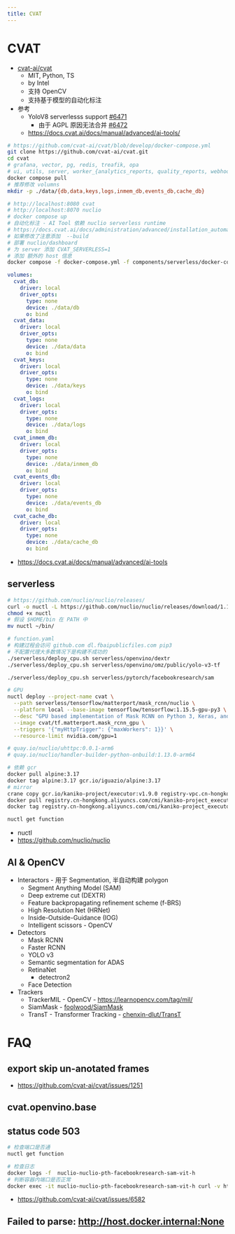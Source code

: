 ```yaml
---
title: CVAT
---
```


# CVAT

- [cvat-ai/cvat](https://github.com/cvat-ai/cvat)
  - MIT, Python, TS
  - by Intel
  - 支持 OpenCV
  - 支持基于模型的自动化标注
- 参考
  - YoloV8 serverlesss support [#6471](https://github.com/cvat-ai/cvat/issues/6471)
    - 由于 AGPL 原因无法合并 [#6472](https://github.com/cvat-ai/cvat/pull/6472)
  - https://docs.cvat.ai/docs/manual/advanced/ai-tools/

```bash
# https://github.com/cvat-ai/cvat/blob/develop/docker-compose.yml
git clone https://github.com/cvat-ai/cvat.git
cd cvat
# grafana, vector, pg, redis, treafik, opa
# ui, utils, server, worker_{analytics_reports, quality_reports, webhooks, annotation, export, import}
docker compose pull
# 推荐修改 volumns
mkdir -p ./data/{db,data,keys,logs,inmem_db,events_db,cache_db}

# http://localhost:8080 cvat
# http://localhost:8070 nuclio
# docker compose up
# 自动化标注 - AI Tool 依赖 nuclio serverless runtime
# https://docs.cvat.ai/docs/administration/advanced/installation_automatic_annotation/
# 如果修改了注意添加  --build
# 部署 nuclio/dashboard
# 为 server 添加 CVAT_SERVERLESS=1
# 添加 额外的 host 信息
docker compose -f docker-compose.yml -f components/serverless/docker-compose.serverless.yml up
```

```yaml
volumes:
  cvat_db:
    driver: local
    driver_opts:
      type: none
      device: ./data/db
      o: bind
  cvat_data:
    driver: local
    driver_opts:
      type: none
      device: ./data/data
      o: bind
  cvat_keys:
    driver: local
    driver_opts:
      type: none
      device: ./data/keys
      o: bind
  cvat_logs:
    driver: local
    driver_opts:
      type: none
      device: ./data/logs
      o: bind
  cvat_inmem_db:
    driver: local
    driver_opts:
      type: none
      device: ./data/inmem_db
      o: bind
  cvat_events_db:
    driver: local
    driver_opts:
      type: none
      device: ./data/events_db
      o: bind
  cvat_cache_db:
    driver: local
    driver_opts:
      type: none
      device: ./data/cache_db
      o: bind
```

- https://docs.cvat.ai/docs/manual/advanced/ai-tools

## serverless

```bash
# https://github.com/nuclio/nuclio/releases/
curl -o nuctl -L https://github.com/nuclio/nuclio/releases/download/1.13.3/nuctl-1.13.3-darwin-$(uname -m)
chmod +x nuctl
# 假设 $HOME/bin 在 PATH 中
mv nuctl ~/bin/

# function.yaml
# 构建过程会访问 github.com dl.fbaipublicfiles.com pip3
# 不配置代理大多数情况下是构建不成功的
./serverless/deploy_cpu.sh serverless/openvino/dextr
./serverless/deploy_cpu.sh serverless/openvino/omz/public/yolo-v3-tf

./serverless/deploy_cpu.sh serverless/pytorch/facebookresearch/sam

# GPU
nuctl deploy --project-name cvat \
  --path serverless/tensorflow/matterport/mask_rcnn/nuclio \
  --platform local --base-image tensorflow/tensorflow:1.15.5-gpu-py3 \
  --desc "GPU based implementation of Mask RCNN on Python 3, Keras, and TensorFlow." \
  --image cvat/tf.matterport.mask_rcnn_gpu \
  --triggers '{"myHttpTrigger": {"maxWorkers": 1}}' \
  --resource-limit nvidia.com/gpu=1

# quay.io/nuclio/uhttpc:0.0.1-arm6
# quay.io/nuclio/handler-builder-python-onbuild:1.13.0-arm64

# 依赖 gcr
docker pull alpine:3.17
docker tag alpine:3.17 gcr.io/iguazio/alpine:3.17
# mirror
crane copy gcr.io/kaniko-project/executor:v1.9.0 registry-vpc.cn-hongkong.aliyuncs.com/cmi/kaniko-project_executor:v1.9.0
docker pull registry.cn-hongkong.aliyuncs.com/cmi/kaniko-project_executor:v1.9.0
docker tag registry.cn-hongkong.aliyuncs.com/cmi/kaniko-project_executor:v1.9.0 gcr.io/kaniko-project/executor:v1.9.0
```

```bash
nuctl get function
```

- nuctl
- https://github.com/nuclio/nuclio

## AI & OpenCV

- Interactors - 用于 Segmentation, 半自动构建 polygon
  - Segment Anything Model (SAM)
  - Deep extreme cut (DEXTR)
  - Feature backpropagating refinement scheme (f-BRS)
  - High Resolution Net (HRNet)
  - Inside-Outside-Guidance (IOG)
  - Intelligent scissors - OpenCV
- Detectors
  - Mask RCNN
  - Faster RCNN
  - YOLO v3
  - Semantic segmentation for ADAS
  - RetinaNet
    - detectron2
  - Face Detection
- Trackers
  - TrackerMIL - OpenCV - https://learnopencv.com/tag/mil/
  - SiamMask - [foolwood/SiamMask](https://github.com/foolwood/SiamMask)
  - TransT - Transformer Tracking - [chenxin-dlut/TransT](https://github.com/chenxin-dlut/TransT)

# FAQ

## export skip un-anotated frames

- https://github.com/cvat-ai/cvat/issues/1251

## cvat.openvino.base

## status code 503


```bash
# 检查端口是否通
nuctl get function

# 检查日志
docker logs -f  nuclio-nuclio-pth-facebookresearch-sam-vit-h
# 判断容器内端口是否正常
docker exec -it nuclio-nuclio-pth-facebookresearch-sam-vit-h curl -v http://localhost:8080
```

- https://github.com/cvat-ai/cvat/issues/6582

## Failed to parse: http://host.docker.internal:None

